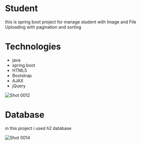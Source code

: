 # Student
this is spring boot project for manage student with Image and File Uploading 
with pagination and sorting
# Technologies
* java
* spring boot
* HTML5
* Bootstrap
* AJAX
* jQuery

![Shot 0012](https://github.com/mahsamohamadzadeh/Student/assets/89599476/8de8c1f9-23a7-48fd-9ff2-60d48814d3d7)

# Database
in this project i used h2 database

![Shot 0014](https://github.com/mahsamohamadzadeh/Student/assets/89599476/3b11785c-3f9c-465e-85c4-9a1554ae05da)
